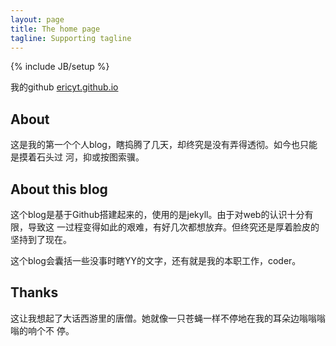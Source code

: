 ```yaml
---
layout: page
title: The home page
tagline: Supporting tagline
---
```

{% include JB/setup %}

我的github [ericyt.github.io](http://ericyt.github.io)



## About

这是我的第一个个人blog，瞎捣腾了几天，却终究是没有弄得透彻。如今也只能是摸着石头过
河，抑或按图索骥。
    
## About this blog

这个blog是基于Github搭建起来的，使用的是jekyll。由于对web的认识十分有限，导致这
一过程变得如此的艰难，有好几次都想放弃。但终究还是厚着脸皮的坚持到了现在。

这个blog会囊括一些没事时瞎YY的文字，还有就是我的本职工作，coder。

## Thanks
这让我想起了大话西游里的唐僧。她就像一只苍蝇一样不停地在我的耳朵边嗡嗡嗡嗡的响个不
停。



